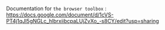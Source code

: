 Documentation for `the browser toolbox` : https://docs.google.com/document/d/1cVS-PT4j1qJl5gNGLc_hlbrxiibcpaLUjZvXo_-s8CY/edit?usp=sharing